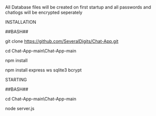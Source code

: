 All Database files will be created on first startup and all passwords and chatlogs will be encrypted seperately

INSTALLATION

##BASH##

git clone https://github.com/SeveralDigits/Chat-App.git

cd Chat-App-main\Chat-App-main

npm install

npm install express ws sqlite3 bcrypt

STARTING

##BASH##

cd Chat-App-main\Chat-App-main

node server.js
